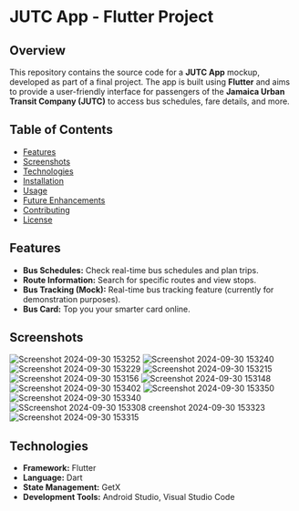 # JUTC App - Flutter Project

## Overview
This repository contains the source code for a **JUTC App** mockup, developed as part of a final project. The app is built using **Flutter** and aims to provide a user-friendly interface for passengers of the **Jamaica Urban Transit Company (JUTC)** to access bus schedules, fare details, and more.

## Table of Contents
- [Features](#features)
- [Screenshots](#screenshots)
- [Technologies](#technologies)
- [Installation](#installation)
- [Usage](#usage)
- [Future Enhancements](#future-enhancements)
- [Contributing](#contributing)
- [License](#license)

## Features
- **Bus Schedules:** Check real-time bus schedules and plan trips.
- **Route Information:** Search for specific routes and view stops.
- **Bus Tracking (Mock):** Real-time bus tracking feature (currently for demonstration purposes).
- **Bus Card:** Top you your smarter card online.

## Screenshots
![Screenshot 2024-09-30 153252](https://github.com/user-attachments/assets/788b9116-5faa-4a3c-834c-cb778c77328e)
![Screenshot 2024-09-30 153240](https://github.com/user-attachments/assets/b33c3861-7887-47eb-8018-0320eb1a4ce2)
![Screenshot 2024-09-30 153229](https://github.com/user-attachments/assets/0f6dcc51-a989-4245-b646-1fb5b2193fd1)
![Screenshot 2024-09-30 153215](https://github.com/user-attachments/assets/2a2b8624-3787-474a-9b44-f90d6e755647)
![Screenshot 2024-09-30 153156](https://github.com/user-attachments/assets/1955a406-bbd2-4f6d-8556-8d4b76d3c802)
![Screenshot 2024-09-30 153148](https://github.com/user-attachments/assets/58b920cb-3555-44e5-8280-afc098d7e14d)
![Screenshot 2024-09-30 153402](https://github.com/user-attachments/assets/29348492-1b76-4c82-94aa-7aa1c9d8f101)
![Screenshot 2024-09-30 153350](https://github.com/user-attachments/assets/168a2c6a-48ee-4234-bc6c-460cafa4623b)
![Screenshot 2024-09-30 153340](https://github.com/user-attachments/assets/a362cb5d-d159-4be6-ae19-70ec481d305a)
![S![Screenshot 2024-09-30 153308](https://github.com/user-attachments/assets/8b64b4dc-ed2c-4dc2-8db1-b54ca09e017d)
creenshot 2024-09-30 153323](https://github.com/user-attachments/assets/b293ba95-556b-496e-9852-28242715bcd6)
![Screenshot 2024-09-30 153315](https://github.com/user-attachments/assets/70dd1db3-0b98-4bcc-8e1e-2acb595dc259)


## Technologies
- **Framework:** Flutter
- **Language:** Dart
- **State Management:** GetX
- **Development Tools:** Android Studio, Visual Studio Code


